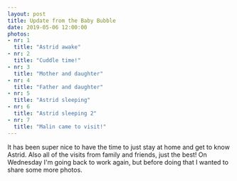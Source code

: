 ```yaml
---
layout: post
title: Update from the Baby Bubble
date: 2019-05-06 12:00:00
photos:
- nr: 1
  title: "Astrid awake"
- nr: 2
  title: "Cuddle time!"
- nr: 3
  title: "Mother and daughter"
- nr: 4
  title: "Father and daughter"
- nr: 5
  title: "Astrid sleeping"
- nr: 6
  title: "Astrid sleeping 2"
- nr: 7
  title: "Malin came to visit!"
---
```


It has been super nice to have the time to just stay at home and get to know Astrid. Also all of the visits from family and friends, just the best! On Wednesday I'm going back to work again, but before doing that I wanted to share some more photos.
